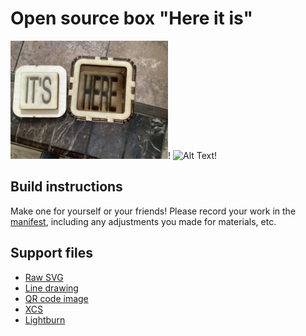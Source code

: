# Open source box  "Here it is"

<img src="open.jpg" alt="Alt Text" style="width:50%; height:auto;">!
<img src="closed.jpg" alt="Alt Text" style="width:50%; height:auto;">!

## Build instructions

Make one for yourself or your friends!  Please record your work in the [manifest](./MANIFEST.md),
including any adjustments you made for materials, etc.

## Support files
* [Raw SVG](here-it-is.svg)
* [Line drawing](line-drawing.jpg)
* [QR code image](qr.png)
* [XCS](here-it-is.xcs)
* [Lightburn](./here-it-is.lbrn2)
